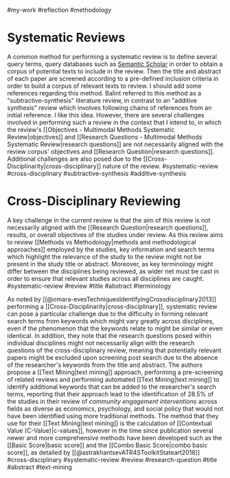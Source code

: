 #my-work #reflection #methodology 

# **Systematic Reviews**

A common method for performing a systematic review is to define several query terms, query databases such as [Semantic Scholar](https://www.semanticscholar.org/) in order to obtain a corpus of potential texts to include in the review. Then the title and abstract of each paper are screened according to a pre-defined inclusion criteria in order to build a corpus of relevant texts to review. I should add some references regarding this method. Balint referred to this method as a "subtractive-synthesis" literature review, in contrast to an "additive synthesis" review which involves following chains of references from an initial reference. I like this idea. However, there are several challenges involved in performing such a review in the context that I intend to, in which the review's [[Objectives - Multimodal Methods Systematic Review|objectives]] and [[Research Questions - Multimodal Methods Systematic Review|research questions]] are not necessarily aligned with the review corpus' objectives and [[Research Question|research questions]]. Additional challenges are also posed due to the [[Cross-Disciplinarity|cross-disciplinary]] nature of the review. #systematic-review #cross-disciplinary #subtractive-synthesis #additive-synthesis 

# **Cross-Disciplinary Reviewing**

A key challenge in the current review is that the aim of this review is not necessarily aligned with the [[Research Question|research questions]], results, or overall objectives of the studies under review. As this review aims to review  [[Methods vs Methodology|methods and methodological approaches]] employed by the studies, key information and search terms which highlight the relevance of the study to the review might not be present in the study title or abstract. Moreover, as key terminology might differ between the disciplines being reviewed, as wider net must be cast in order to ensure that relevant studies across all disciplines are caught. #systematic-review #review #title #abstract #terminology

As noted by [[@omara-evesTechniquesIdentifyingCrossdisciplinary2013]] performing a [[Cross-Disciplinarity|cross-disciplinary]], systematic review can pose a particular challenge due to the difficulty in forming relevant search terms from keywords which might vary greatly across disciplines, even if the phenomenon that the keywords relate to might be similar or even identical. In addition, they note that the research questions posed within individual disciplines might not necessarily align with the research questions of the cross-disciplinary review, meaning that potentially relevant papers might be excluded upon screening post search due to the absence of the researcher's keywords from the title and abstract. The authors propose a [[Text Mining|text mining]] approach, performing a pre-screening of related reviews and performing automated [[Text Mining|text mining]] to identify additional keywords that can be added to the researcher's search terms, reporting that their approach lead to the identification of 28.5% of the studies in their review of *community engagement interventions* across fields as diverse as economics, psychology, and social policy that would not have been identified using more traditional methods. The method that they use for their [[Text Mining|text mining]] is the calculation of [[Contextual Value (C-Value)|c-values]], however in the time since publication several newer and more comprehensive methods have been developed such as the [[Basic Score|basic score]] and the [[Combo Basic Score|combo basic score]], as detailed by [[@astrakhantsevATR4SToolkitStateart2018]]  #cross-disciplinary #systematic-review #review #research-question #title #abstract #text-mining
